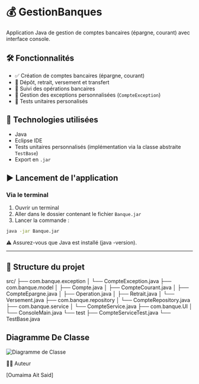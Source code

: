 # 💰 GestionBanques

Application Java de gestion de comptes bancaires (épargne, courant) avec interface console.

## 🛠️ Fonctionnalités

- ✅ Création de comptes bancaires (épargne, courant)
- 💸 Dépôt, retrait, versement et transfert
- 🧾 Suivi des opérations bancaires
- 🧠 Gestion des exceptions personnalisées (`CompteException`)
- 🧪 Tests unitaires personalisés

## 🚀 Technologies utilisées

- Java
- Eclipse IDE
- Tests unitaires personnalisés (implémentation via la classe abstraite `TestBase`)
- Export en `.jar`

## ▶️ Lancement de l'application

### Via le terminal

1. Ouvrir un terminal
2. Aller dans le dossier contenant le fichier `Banque.jar`
3. Lancer la commande :

```bash
java -jar Banque.jar
```
⚠️ Assurez-vous que Java est installé (java -version).

----
## 📁 Structure du projet

src/
├── com.banque.exception
│   └── CompteException.java
├── com.banque.model
│   ├── Compte.java
│   ├── CompteCourant.java
│   ├── CompteEpargne.java
│   ├── Operation.java
│   ├── Retrait.java
│   └── Versement.java
├── com.banque.repository
│   └── CompteRepository.java
├── com.banque.service
│   └── CompteService.java
├── com.banque.UI
│   └── ConsoleMain.java
└── test
    ├── CompteServiceTest.java
    └── TestBase.java




## Diagramme De Classe 
![Diagramme de Classe](images/diagrammeDeClasse.png)


👩‍💻 Auteur

[Oumaima Ait Said]
